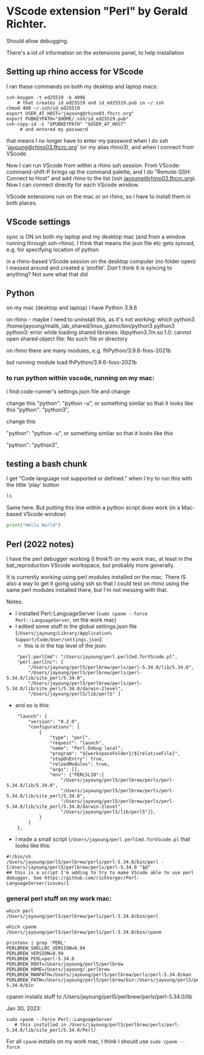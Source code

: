 # VScode extension "Perl" by Gerald Richter. 

Should allow debugging.

There's a lot of information on the extensions panel, to help installation

## Setting up rhino access for VScode

I ran these commands on both my desktop and laptop macs:
```
ssh-keygen -t ed25519 -b 4096
    # that creates id_ed25519 and id_ed25519.pub in ~/.ssh
chmod 400 ~/.ssh/id_ed25519
export USER_AT_HOST="jayoung@rhino03.fhcrc.org"
export PUBKEYPATH="$HOME/.ssh/id_ed25519.pub"
ssh-copy-id -i "$PUBKEYPATH" "$USER_AT_HOST"
     # and entered my password
```
that means I no longer have to enter my password when I do ssh 'jayoung@rhino03.fhcrc.org' (or my alias rhino3), and when I connect from VScode.

Now I can run VScode from within a rhino ssh session. From VScode: command-shift-P brings up the command palette, and I do "Remote-SSH: Connect to Host" and add rhino to the list (ssh jayoung@rhino03.fhcrc.org). Now I can connect directly for each VScode window.

VScode extensions run on the mac or on rhino, so I have to install them in both places.

## VScode settings

sync is ON on both my laptop and my desktop mac (and from a window running through ssh-rhino).  I think that means the json file etc gets synced, e.g. for specifying location of python

in a rhino-based VScode session on the desktop computer (no folder open) I messed around and created a 'profile'. Don't think it is syncing to anything? Not sure what that did

## Python
on my mac (desktop and laptop) I have Python 3.9.6

on rhino - maybe I need to uninstall this, as it's not working:
which python3
/home/jayoung/malik_lab_shared/linux_gizmo/bin/python3
python3
python3: error while loading shared libraries: libpython3.7m.so.1.0: cannot open shared object file: No such file or directory


on rhino there are many modules, e.g. fhPython/3.9.6-foss-2021b 

but running module load fhPython/3.9.6-foss-2021b 


### to run python within vscode, running on my mac:

I find code-runner's settings.json file and change 

change this
"python": "python -u",
    or something similar so that it looks like this
"python": "python3",

change this

"python": "python -u",
or something similar so that it looks like this

"python": "python3",


## testing a bash chunk

I get "Code language not supported or defined." when I try to run this with the little 'play' button
```bash
ls
```
Same here. But putting this line within a python script does work (in a Mac-based VScode window)
```python
print("Hello World")
```


## Perl (2022 notes)

I have the perl debugger working (I think?) on my work mac, at least in the bat_reproduction VScode workspace, but probably more generally. 

It is currently working using perl modules installed on the mac.  There IS also a way to get it going using ssh so that I could test on rhino using the same perl modules installed there, but I'm not messing with that.

Notes:
- I installed Perl::LanguageServer (`sudo cpanm --force Perl::LanguageServer`, on the work mac)
- I edited some stuff in the global settings.json file (`/Users/jayoung/Library/Application\ Support/Code/User/settings.json`):
    - this is in the top level of the json: 
```
    "perl.perlCmd": "/Users/jayoung/perl.perlCmd.forVScode.pl",
    "perl.perlInc": [ 
        "/Users/jayoung/perl5/perlbrew/perls/perl-5.34.0/lib/5.34.0", 
        "/Users/jayoung/perl5/perlbrew/perls/perl-5.34.0/lib/site_perl/5.34.0", 
        "/Users/jayoung/perl5/perlbrew/perls/perl-5.34.0/lib/site_perl/5.34.0/darwin-2level", 
        "/Users/jayoung/perl5/lib/perl5" ]
```
   - and so is this:
```
    "launch": {
        "version": "0.2.0",
        "configurations": [
            {
                "type": "perl",
                "request": "launch",
                "name": "Perl-Debug local",
                "program": "${workspaceFolder}/${relativeFile}",
                "stopOnEntry": true,
                "reloadModules": true,
                "args": [],
                "env": {"PERL5LIB":[
                    "/Users/jayoung/perl5/perlbrew/perls/perl-5.34.0/lib/5.34.0", 
                    "/Users/jayoung/perl5/perlbrew/perls/perl-5.34.0/lib/site_perl/5.34.0", 
                    "/Users/jayoung/perl5/perlbrew/perls/perl-5.34.0/lib/site_perl/5.34.0/darwin-2level", 
                    "/Users/jayoung/perl5/lib/perl5"]},
            }
        ]
    },
```

- I made a small script (`/Users/jayoung/perl.perlCmd.forVScode.pl` that looks like this:
```
#!/bin/sh
/Users/jayoung/perl5/perlbrew/perls/perl-5.34.0/bin/perl -I/Users/jayoung/perl5/perlbrew/perls/perl-5.34.0 "$@"
## this is a script I'm adding to try to make VScode able to use perl debugger. See https://github.com/richterger/Perl-LanguageServer/issues/1
```

### general perl stuff on my work mac:
```
which perl
/Users/jayoung/perl5/perlbrew/perls/perl-5.34.0/bin/perl

which cpanm
/Users/jayoung/perl5/perlbrew/perls/perl-5.34.0/bin/cpanm

printenv | grep 'PERL'
PERLBREW_SHELLRC_VERSION=0.94
PERLBREW_VERSION=0.94
PERLBREW_PERL=perl-5.34.0
PERLBREW_ROOT=/Users/jayoung/perl5/perlbrew
PERLBREW_HOME=/Users/jayoung/.perlbrew
PERLBREW_MANPATH=/Users/jayoung/perl5/perlbrew/perls/perl-5.34.0/man
PERLBREW_PATH=/Users/jayoung/perl5/perlbrew/bin:/Users/jayoung/perl5/perlbrew/perls/perl-5.34.0/bin

```

cpanm installs stuff to /Users/jayoung/perl5/perlbrew/perls/perl-5.34.0/lib

Jan 30, 2023:
```
sudo cpanm --force Perl::LanguageServer
   # this installed in /Users/jayoung/perl5/perlbrew/perls/perl-5.34.0/lib/site_perl/5.34.0/Perl/
```

For all `cpanm` installs on my work mac, I think I should use `sudo cpanm --force`
